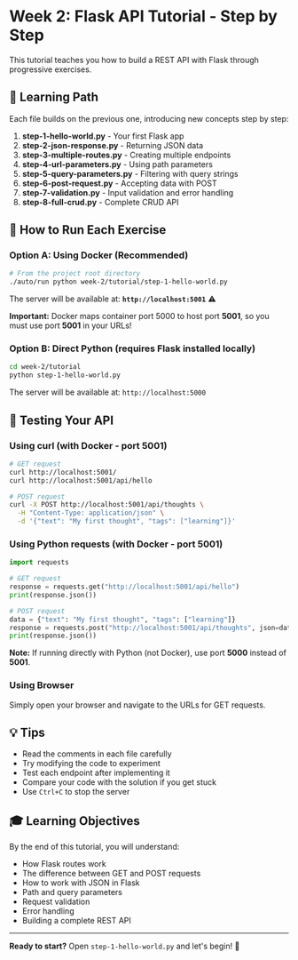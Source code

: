 # Week 2: Flask API Tutorial - Step by Step

This tutorial teaches you how to build a REST API with Flask through progressive exercises.

## 🎯 Learning Path

Each file builds on the previous one, introducing new concepts step by step:

1. **step-1-hello-world.py** - Your first Flask app
2. **step-2-json-response.py** - Returning JSON data
3. **step-3-multiple-routes.py** - Creating multiple endpoints
4. **step-4-url-parameters.py** - Using path parameters
5. **step-5-query-parameters.py** - Filtering with query strings
6. **step-6-post-request.py** - Accepting data with POST
7. **step-7-validation.py** - Input validation and error handling
8. **step-8-full-crud.py** - Complete CRUD API

## 🚀 How to Run Each Exercise

### Option A: Using Docker (Recommended)
```bash
# From the project root directory
./auto/run python week-2/tutorial/step-1-hello-world.py
```

The server will be available at: **`http://localhost:5001`** ⚠️

**Important:** Docker maps container port 5000 to host port **5001**, so you must use port **5001** in your URLs!

### Option B: Direct Python (requires Flask installed locally)
```bash
cd week-2/tutorial
python step-1-hello-world.py
```

The server will be available at: `http://localhost:5000`

## 📝 Testing Your API

### Using curl (with Docker - port 5001)
```bash
# GET request
curl http://localhost:5001/
curl http://localhost:5001/api/hello

# POST request
curl -X POST http://localhost:5001/api/thoughts \
  -H "Content-Type: application/json" \
  -d '{"text": "My first thought", "tags": ["learning"]}'
```

### Using Python requests (with Docker - port 5001)
```python
import requests

# GET request
response = requests.get("http://localhost:5001/api/hello")
print(response.json())

# POST request
data = {"text": "My first thought", "tags": ["learning"]}
response = requests.post("http://localhost:5001/api/thoughts", json=data)
print(response.json())
```

**Note:** If running directly with Python (not Docker), use port **5000** instead of **5001**.

### Using Browser
Simply open your browser and navigate to the URLs for GET requests.

## 💡 Tips

- Read the comments in each file carefully
- Try modifying the code to experiment
- Test each endpoint after implementing it
- Compare your code with the solution if you get stuck
- Use `Ctrl+C` to stop the server

## 🎓 Learning Objectives

By the end of this tutorial, you will understand:
- How Flask routes work
- The difference between GET and POST requests
- How to work with JSON in Flask
- Path and query parameters
- Request validation
- Error handling
- Building a complete REST API

---

**Ready to start?** Open `step-1-hello-world.py` and let's begin! 🚀

